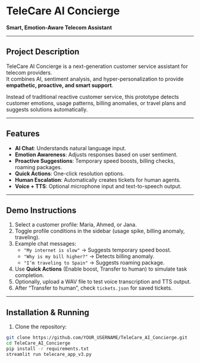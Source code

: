 # TeleCare AI Concierge

**Smart, Emotion-Aware Telecom Assistant**  

---

## **Project Description**
TeleCare AI Concierge is a next-generation customer service assistant for telecom providers.  
It combines AI, sentiment analysis, and hyper-personalization to provide **empathetic, proactive, and smart support**.  

Instead of traditional reactive customer service, this prototype detects customer emotions, usage patterns, billing anomalies, or travel plans and suggests solutions automatically.  

---

## **Features**
- **AI Chat**: Understands natural language input.  
- **Emotion Awareness**: Adjusts responses based on user sentiment.  
- **Proactive Suggestions**: Temporary speed boosts, billing checks, roaming packages.  
- **Quick Actions**: One-click resolution options.  
- **Human Escalation**: Automatically creates tickets for human agents.  
- **Voice + TTS**: Optional microphone input and text-to-speech output.  

---

## **Demo Instructions**
1. Select a customer profile: Maria, Ahmed, or Jana.  
2. Toggle profile conditions in the sidebar (usage spike, billing anomaly, traveling).  
3. Example chat messages:  
   - `"My internet is slow"` → Suggests temporary speed boost.  
   - `"Why is my bill higher?"` → Detects billing anomaly.  
   - `"I’m traveling to Spain"` → Suggests roaming package.  
4. Use **Quick Actions** (Enable boost, Transfer to human) to simulate task completion.  
5. Optionally, upload a WAV file to test voice transcription and TTS output.  
6. After “Transfer to human”, check `tickets.json` for saved tickets.  

---

## **Installation & Running**
1. Clone the repository:
```bash
git clone https://github.com/YOUR_USERNAME/TeleCare_AI_Concierge.git
cd TeleCare_AI_Concierge
pip install -r requirements.txt
streamlit run telecare_app_v3.py
